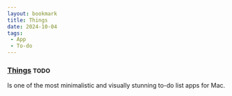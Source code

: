 ```yaml
---
layout: bookmark
title: Things
date: 2024-10-04
tags:
 - App
 - To-do
---
```




### [Things](https://culturedcode.com/things/) <small class="superscript">TODO</small>

Is one of the most minimalistic and visually stunning to-do list apps for Mac.